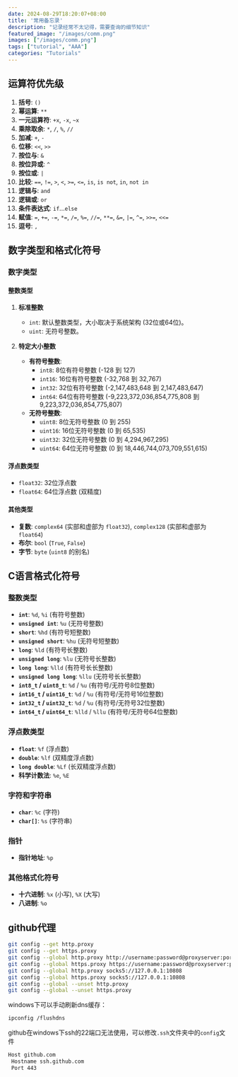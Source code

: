 ```yaml
---
date: 2024-08-29T18:20:07+08:00
title: '常用备忘录'
description: "记录经常不太记得，需要查询的细节知识"
featured_image: "/images/comm.png"
images: ["/images/comm.png"]
tags: ["tutorial", "AAA"]
categories: "Tutorials"
---
```

## 运算符优先级

1. **括号**: `()`
2. **幂运算**: `**`
3. **一元运算符**: `+x`, `-x`, `~x`
4. **乘除取余**: `*`, `/`, `%`, `//`
5. **加减**: `+`, `-`
6. **位移**: `<<`, `>>`
7. **按位与**: `&`
8. **按位异或**: `^`
9. **按位或**: `|`
10. **比较**: `==`, `!=`, `>`, `<`, `>=`, `<=`, `is`, `is not`, `in`, `not in`
11. **逻辑与**: `and`
12. **逻辑或**: `or`
13. **条件表达式**: `if`...`else`
14. **赋值**: `=`, `+=`, `-=`, `*=`, `/=`, `%=`, `//=`, `**=`, `&=`, `|=`, `^=`, `>>=`, `<<=`
15. **逗号**: `,`

## 数字类型和格式化符号

### 数字类型

#### 整数类型
1. **标准整数**
   - `int`: 默认整数类型，大小取决于系统架构 (32位或64位)。
   - `uint`: 无符号整数。
   
2. **特定大小整数**
   - **有符号整数**:
     - `int8`: 8位有符号整数 (-128 到 127)
     - `int16`: 16位有符号整数 (-32,768 到 32,767)
     - `int32`: 32位有符号整数 (-2,147,483,648 到 2,147,483,647)
     - `int64`: 64位有符号整数 (-9,223,372,036,854,775,808 到 9,223,372,036,854,775,807)
   - **无符号整数**:
     - `uint8`: 8位无符号整数 (0 到 255)
     - `uint16`: 16位无符号整数 (0 到 65,535)
     - `uint32`: 32位无符号整数 (0 到 4,294,967,295)
     - `uint64`: 64位无符号整数 (0 到 18,446,744,073,709,551,615)

#### 浮点数类型
- `float32`: 32位浮点数
- `float64`: 64位浮点数 (双精度)

#### 其他类型
- **复数**: `complex64` (实部和虚部为 `float32`), `complex128` (实部和虚部为 `float64`)
- **布尔**: `bool` (`True`, `False`)
- **字节**: `byte` (`uint8` 的别名)

## C语言格式化符号

### 整数类型
- **`int`**: `%d`, `%i` (有符号整数)
- **`unsigned int`**: `%u` (无符号整数)
- **`short`**: `%hd` (有符号短整数)
- **`unsigned short`**: `%hu` (无符号短整数)
- **`long`**: `%ld` (有符号长整数)
- **`unsigned long`**: `%lu` (无符号长整数)
- **`long long`**: `%lld` (有符号长长整数)
- **`unsigned long long`**: `%llu` (无符号长长整数)
- **`int8_t` / `uint8_t`**: `%d` / `%u` (有符号/无符号8位整数)
- **`int16_t` / `uint16_t`**: `%d` / `%u` (有符号/无符号16位整数)
- **`int32_t` / `uint32_t`**: `%d` / `%u` (有符号/无符号32位整数)
- **`int64_t` / `uint64_t`**: `%lld` / `%llu` (有符号/无符号64位整数)

### 浮点数类型
- **`float`**: `%f` (浮点数)
- **`double`**: `%lf` (双精度浮点数)
- **`long double`**: `%Lf` (长双精度浮点数)
- **科学计数法**: `%e`, `%E`

### 字符和字符串
- **`char`**: `%c` (字符)
- **`char[]`**: `%s` (字符串)

### 指针
- **指针地址**: `%p`

### 其他格式化符号
- **十六进制**: `%x` (小写), `%X` (大写)
- **八进制**: `%o`

## github代理

```bash
git config --get http.proxy
git config --get https.proxy
git config --global http.proxy http://username:password@proxyserver:port
git config --global https.proxy https://username:password@proxyserver:port
git config --global http.proxy socks5://127.0.0.1:10808	
git config --global https.proxy socks5://127.0.0.1:10808
git config --global --unset http.proxy
git config --global --unset https.proxy
```
windows下可以手动刷新dns缓存：
```bash
ipconfig /flushdns
```

github在windows下ssh的22端口无法使用，可以修改`.ssh`文件夹中的`config`文件
```bash
Host github.com
 Hostname ssh.github.com
 Port 443
```